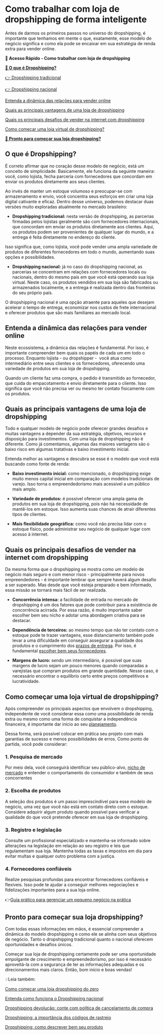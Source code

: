 # Como trabalhar com loja de dropshipping de forma inteligente

Antes de darmos os primeiros passos no universo do dropshipping, é importante que tenhamos em mente o que, exatamente, esse modelo de negócio significa e como ela pode se encaixar em sua estratégia de renda extra para vender online.

**💙 Acesso Rápido - Como trabalhar com loja de dropshipping**

**[🤔 O que é Dropshipping?](#A)**

[👉 Dropshipping tradicional](#B)

[👉 Dropshipping nacional](#C)

[Entenda a dinâmica das relações para vender online](#D)

[Quais as principais vantagens de uma loja de dropshipping](#E)

[Quais os principais desafios de vender na internet com dropshipping](#F)

[Como começar uma loja virtual de dropshipping?](#G)

**[💙 Pronto para começar sua loja dropshipping?](#H)**

[](#)

## **O que é Dropshipping?**

É correto afirmar que no coração desse modelo de negócio, está um conceito de simplicidade. Basicamente, ele funciona da seguinte maneira: você, como lojista, fecha parceria com fornecedores que concordam em enviar os produtos diretamente aos seus clientes.

Ao invés de manter um estoque volumoso e preocupar-se com armazenamento e envio, você concentra seus esforços em criar uma loja digital cativante e eficaz. Dentro desse universo, podemos destacar duas versões muito exploradas atualmente no mercado brasileiro:

[](#)

- **Dropshipping tradicional:** nesta versão de dropshipping, as parcerias firmadas pelos lojistas geralmente são com fornecedores internacionais, que concordam em enviar os produtos diretamente aos clientes. Aqui, os produtos podem ser provenientes de qualquer lugar do mundo, e a entrega é feita diretamente no endereço do cliente. 

Isso significa que, como lojista, você pode vender uma ampla variedade de produtos de diferentes fornecedores em todo o mundo, aumentando suas opções e possibilidades.

[](#)

- **Dropshipping nacional:** já no caso do dropshipping nacional, as parcerias se concentram em relações com fornecedores locais ou nacionais, dentro do mesmo país em que você está operando sua loja virtual. Neste caso, os produtos vendidos em sua loja são fabricados ou armazenados localmente, e a entrega é realizada dentro das fronteiras do seu próprio país. 

O dropshipping nacional é uma opção atraente para aqueles que desejam acelerar o tempo de entrega, economizar nos custos de frete internacional e oferecer produtos que são mais familiares ao mercado local.

[](#)
## **Entenda a dinâmica das relações para vender online**

Neste ecossistema, a dinâmica das relações é fundamental. Por isso, é importante compreender bem quais os papéis de cada um em todo o  processo. Enquanto lojista - ou dropshipper -  você atua como intermediário entre seus clientes e os fornecedores, oferecendo uma variedade de produtos em sua loja de dropshipping.

Quando um cliente faz uma compra, o pedido é transmitido ao fornecedor, que cuida do empacotamento e envio diretamente para o cliente. Isso significa que você não precisa ver ou mesmo ter contato fisicamente com os produtos.

[](#)
## **Quais as principais vantagens de uma loja de dropshipping**

Todo e qualquer modelo de negócio pode oferecer grandes desafios e muitas vantagens a depender da sua estratégia, objetivos, recursos e disposição para investimentos. Com uma loja de dropshipping não é diferente. Como já comentamos, algumas das maiores vantagens são o baixo risco em algumas tratativas e baixo investimento inicial.

Entenda melhor as vantagens e descubra se esse é o modelo que você está buscando como fonte de renda:

- **Baixo investimento inicial:** como mencionado, o dropshipping exige muito menos capital inicial em comparação com modelos tradicionais de varejo. Isso torna o empreendedorismo mais acessível a um público mais amplo.

- **Variedade de produtos:** é possível oferecer uma ampla gama de produtos em sua loja de dropshipping, pois não há necessidade de mantê-los em estoque. Isso aumenta suas chances de atrair diferentes tipos de clientes.

- **Mais flexibilidade geográfica:** como você não precisa lidar com o estoque físico, pode administrar seu negócio de qualquer lugar com acesso à internet.

[](#)
## **Quais os principais desafios de vender na internet com dropshipping**

Da mesma forma que o dropshipping se mostra como um modelo de negócio mais seguro e com menor risco - principalmente para novos empreendedores - é importante lembrar que sempre haverá algum desafio a ser superado. Mas desde que você esteja preparado e bem informado, essa missão se tornará mais fácil de ser realizada.

- **Concorrência intensa:** a facilidade de entrada no mercado de dropshipping é um dos fatores que pode contribuir para a existência de concorrência acirrada. Por essa razão, é muito importante saber escolher bem seu nicho e adotar uma abordagem criativa para se destacar.

- **Dependência de terceiros:** ao mesmo tempo que não ter contato com o estoque pode te trazer vantagens, esse distanciamento também pode levar a uma dificuldade em conseguir assegurar a qualidade dos produtos e o cumprimento dos [prazos de entrega](https://meubolso.mercadopago.com.br/por-que-o-prazo-de-entrega-e-tao-importante-no-dropshipping). Por isso, é fundamental [escolher bem seus fornecedores](https://www.yampi.com.br/blog/dropshipping-como-encontrar-melhores-fornecedores/?utm_source=blogmp&utm_medium=organico&utm_campaign=&utm_content=&utm_term=fornecedores-dropshipping).

- **Margens de lucro:** sendo um intermediário, é possível que suas margens de lucro sejam um pouco menores quando comparadas a varejistas que compram produtos em grande quantidade. Nesse caso, é necessário encontrar o equilíbrio certo entre preços competitivos e lucratividade.

[](#)
## **Como começar uma loja virtual de dropshipping?**

Após compreender os principais aspectos que envolvem o dropshipping, independente de você considerar essa como uma possibilidade de renda extra ou mesmo como uma forma de conquistar a independência financeira, é importante dar início ao seu [planejamento](https://meubolso.mercadopago.com.br/faca-seu-planejamento-de-vendas-do-proximo-ano).

Dessa forma, será possível colocar em prática seu projeto com mais garantias de sucesso e menos possibilidades de erros. Como ponto de partida, você pode considerar:

### **1. Pesquisa de mercado**

Por meio dela, você conseguirá identificar seu público-alvo, [nicho de mercado](https://meubolso.mercadopago.com.br/como-escolher-o-nicho-certo-para-sua-loja-dropshipping) e entender o comportamento do consumidor e também de seus concorrentes

### **2. Escolha de produtos**

A seleção dos produtos é um passo imprescindível para esse modelo de negócio, uma vez que você não está em contato direto com o estoque. Considere adquirir algum produto quando possível para verificar a qualidade do que você pretende oferecer em sua loja de dropshipping.

### **3. Registro e legislação**

Consulte um profissional especializado e mantenha-se informado sobre alterações na legislação em relação ao seu registro e leis que regulamentam sua loja. Mantenha todas as taxas e impostos em dia para evitar multas e qualquer outro problema com a justiça.

### **4. Fornecedores confiáveis**

Realize pesquisas profundas para encontrar fornecedores confiáveis e flexíveis. Isso pode te ajudar a conseguir melhores negociações e fidelizações importantes para a sua loja online.

👉[Guia prático para gerenciar um pequeno negócio na prática](https://meubolso.mercadopago.com.br/guia-completo-para-gerenciar-um-pequeno-negocio)

## 

[](#)
## **Pronto para começar sua loja dropshipping?**

Com todas essas informações em mãos, é essencial compreender a dinâmica do modelo dropshipping e como ele se alinha com seus objetivos de negócio. Tanto o dropshipping tradicional quanto o nacional oferecem oportunidades e desafios únicos.

Começar sua loja de dropshipping certamente pode ser uma oportunidade empolgante de crescimento e empreendedorismo, por isso é necessário aproveitá-la com a segurança de ter as informações adequadas e os direcionamentos mais claros. Então, bom início e boas vendas!

💡Leia também:

[Como começar uma loja dropshipping do zero](https://meubolso.mercadopago.com.br/estrategias-para-comecar-uma-loja-dropshipping)

[Entenda como funciona o Dropshipping nacional](https://meubolso.mercadopago.com.br/entenda-como-funciona-o-dropshipping-nacional)

[Dropshipping devolução: conte com política de cancelamento de compra](https://meubolso.mercadopago.com.br/dropshipping-a-importancia-da-politica-de-cancelamento-de-compra)

[Dropshipping: a importância dos códigos de rastreio](https://meubolso.mercadopago.com.br/dropshipping-a-importancia-dos-codigos-de-rastreio)

[Dropshipping: como descrever bem seu produto](https://meubolso.mercadopago.com.br/dropshipping-como-descrever-bem-seu-produto)